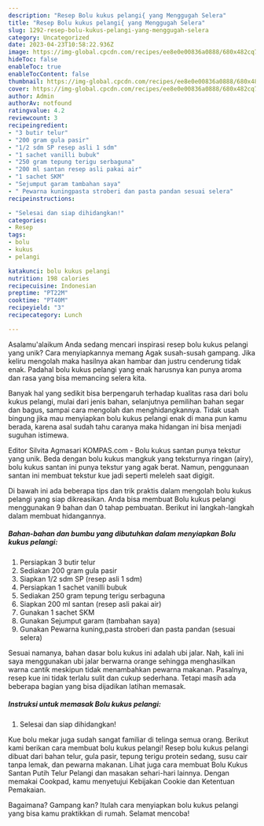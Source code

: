 ```yaml
---
description: "Resep Bolu kukus pelangi{ yang Menggugah Selera"
title: "Resep Bolu kukus pelangi{ yang Menggugah Selera"
slug: 1292-resep-bolu-kukus-pelangi-yang-menggugah-selera
category: Uncategorized
date: 2023-04-23T10:58:22.936Z
image: https://img-global.cpcdn.com/recipes/ee8e0e00836a0888/680x482cq70/bolu-kukus-pelangi-foto-resep-utama.jpg
hideToc: false
enableToc: true
enableTocContent: false
thumbnail: https://img-global.cpcdn.com/recipes/ee8e0e00836a0888/680x482cq70/bolu-kukus-pelangi-foto-resep-utama.jpg
cover: https://img-global.cpcdn.com/recipes/ee8e0e00836a0888/680x482cq70/bolu-kukus-pelangi-foto-resep-utama.jpg
author: Admin
authorAv: notfound
ratingvalue: 4.2
reviewcount: 3
recipeingredient:
- "3 butir telur"
- "200 gram gula pasir"
- "1/2 sdm SP resep asli 1 sdm"
- "1 sachet vanilli bubuk"
- "250 gram tepung terigu serbaguna"
- "200 ml santan resep asli pakai air"
- "1 sachet SKM"
- "Sejumput garam tambahan saya"
- " Pewarna kuningpasta stroberi dan pasta pandan sesuai selera"
recipeinstructions:

- "Selesai dan siap dihidangkan!"
categories:
- Resep
tags:
- bolu
- kukus
- pelangi

katakunci: bolu kukus pelangi 
nutrition: 198 calories
recipecuisine: Indonesian
preptime: "PT22M"
cooktime: "PT40M"
recipeyield: "3"
recipecategory: Lunch

---
```



Asalamu'alaikum Anda sedang mencari inspirasi resep bolu kukus pelangi yang unik? Cara menyiapkannya memang Agak susah-susah gampang. Jika keliru mengolah maka hasilnya akan hambar dan justru cenderung tidak enak. Padahal bolu kukus pelangi yang enak harusnya kan punya aroma dan rasa yang bisa memancing selera kita.


Banyak hal yang sedikit bisa berpengaruh terhadap kualitas rasa dari bolu kukus pelangi, mulai dari jenis bahan, selanjutnya pemilihan bahan segar dan bagus, sampai cara mengolah dan menghidangkannya. Tidak usah bingung jika mau menyiapkan bolu kukus pelangi enak di mana pun kamu berada, karena asal sudah tahu caranya maka hidangan ini bisa menjadi suguhan istimewa.

Editor Silvita Agmasari KOMPAS.com - Bolu kukus santan punya tekstur yang unik. Beda dengan bolu kukus mangkuk yang teksturnya ringan (airy), bolu kukus santan ini punya tekstur yang agak berat. Namun, penggunaan santan ini membuat tekstur kue jadi seperti meleleh saat digigit.


Di bawah ini ada beberapa tips dan trik praktis dalam mengolah bolu kukus pelangi yang siap dikreasikan. Anda bisa membuat Bolu kukus pelangi menggunakan 9 bahan dan 0 tahap pembuatan. Berikut ini langkah-langkah dalam membuat hidangannya.

<!--inarticleads1-->

##### Bahan-bahan dan bumbu yang dibutuhkan dalam menyiapkan Bolu kukus pelangi:

1. Persiapkan 3 butir telur
1. Sediakan 200 gram gula pasir
1. Siapkan 1/2 sdm SP (resep asli 1 sdm)
1. Persiapkan 1 sachet vanilli bubuk
1. Sediakan 250 gram tepung terigu serbaguna
1. Siapkan 200 ml santan (resep asli pakai air)
1. Gunakan 1 sachet SKM
1. Gunakan Sejumput garam (tambahan saya)
1. Gunakan  Pewarna kuning,pasta stroberi dan pasta pandan (sesuai selera)


Sesuai namanya, bahan dasar bolu kukus ini adalah ubi jalar. Nah, kali ini saya menggunakan ubi jalar berwarna orange sehingga menghasilkan warna cantik meskipun tidak menambahkan pewarna makanan. Pasalnya, resep kue ini tidak terlalu sulit dan cukup sederhana. Tetapi masih ada beberapa bagian yang bisa dijadikan latihan memasak. 

<!--inarticleads2-->

##### Instruksi untuk memasak Bolu kukus pelangi:


1. Selesai dan siap dihidangkan!

Kue bolu mekar juga sudah sangat familiar di telinga semua orang. Berikut kami berikan cara membuat bolu kukus pelangi! Resep bolu kukus pelangi dibuat dari bahan telur, gula pasir, tepung terigu protein sedang, susu cair tanpa lemak, dan pewarna makanan. Lihat juga cara membuat Bolu Kukus Santan Putih Telur Pelangi dan masakan sehari-hari lainnya. Dengan memakai Cookpad, kamu menyetujui Kebijakan Cookie dan Ketentuan Pemakaian. 

Bagaimana? Gampang kan? Itulah cara menyiapkan bolu kukus pelangi yang bisa kamu praktikkan di rumah. Selamat mencoba!
